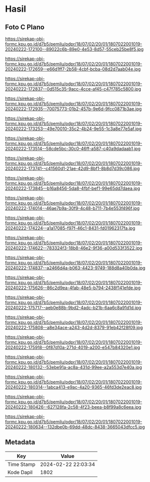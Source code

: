 # Hasil

## Foto C Plano

https://sirekap-obj-formc.kpu.go.id/d7b5/pemilu/pdpr/18/07/02/20/01/1807022001019-20240222-172100--89022c6b-89e0-4e53-8d57-55ceb25be8f5.jpg

https://sirekap-obj-formc.kpu.go.id/d7b5/pemilu/pdpr/18/07/02/20/01/1807022001019-20240222-172659--e66d1ff7-2b58-4cbf-bcba-08d2d7aab04e.jpg

https://sirekap-obj-formc.kpu.go.id/d7b5/pemilu/pdpr/18/07/02/20/01/1807022001019-20240222-172837--0d515c35-9acc-4cce-af45-c47f785c5800.jpg

https://sirekap-obj-formc.kpu.go.id/d7b5/pemilu/pdpr/18/07/02/20/01/1807022001019-20240222-172935--70075773-01b2-457b-9e6d-9fcc0871b3ae.jpg

https://sirekap-obj-formc.kpu.go.id/d7b5/pemilu/pdpr/18/07/02/20/01/1807022001019-20240222-173253--49e70010-35c2-4b24-9e55-1c3a8e77e5af.jpg

https://sirekap-obj-formc.kpu.go.id/d7b5/pemilu/pdpr/18/07/02/20/01/1807022001019-20240222-173514--58cde5bc-30c0-46ff-a587-c40a9dadaab1.jpg

https://sirekap-obj-formc.kpu.go.id/d7b5/pemilu/pdpr/18/07/02/20/01/1807022001019-20240222-173741--c41560d1-21ae-42d9-8bf1-8b8d7d39c086.jpg

https://sirekap-obj-formc.kpu.go.id/d7b5/pemilu/pdpr/18/07/02/20/01/1807022001019-20240222-173845--b16a8456-5da8-4fbf-bef1-99e65dd7daea.jpg

https://sirekap-obj-formc.kpu.go.id/d7b5/pemilu/pdpr/18/07/02/20/01/1807022001019-20240222-174014--46ae7b9a-30f9-4c48-b711-7b4e553f496f.jpg

https://sirekap-obj-formc.kpu.go.id/d7b5/pemilu/pdpr/18/07/02/20/01/1807022001019-20240222-174224--a1a17085-f97f-46c1-8431-fd01962317fa.jpg

https://sirekap-obj-formc.kpu.go.id/d7b5/pemilu/pdpr/18/07/02/20/01/1807022001019-20240222-174622--783324f3-18b8-46e2-9f36-a00d533f3522.jpg

https://sirekap-obj-formc.kpu.go.id/d7b5/pemilu/pdpr/18/07/02/20/01/1807022001019-20240222-174837--a2466d4a-b063-4423-9749-188d8a40b0da.jpg

https://sirekap-obj-formc.kpu.go.id/d7b5/pemilu/pdpr/18/07/02/20/01/1807022001019-20240222-175626--86c2d9ea-4fab-48e5-b794-2438f141efde.jpg

https://sirekap-obj-formc.kpu.go.id/d7b5/pemilu/pdpr/18/07/02/20/01/1807022001019-20240222-175717--aeb0e88b-9bd2-4adc-b21b-6aa6c8a91d1d.jpg

https://sirekap-obj-formc.kpu.go.id/d7b5/pemilu/pdpr/18/07/02/20/01/1807022001019-20240222-175808--a8e34ace-a243-4d2d-8379-91eb42f28f09.jpg

https://sirekap-obj-formc.kpu.go.id/d7b5/pemilu/pdpr/18/07/02/20/01/1807022001019-20240222-175918--0f87d10a-271d-4019-a200-e547b84320e1.jpg

https://sirekap-obj-formc.kpu.go.id/d7b5/pemilu/pdpr/18/07/02/20/01/1807022001019-20240222-180132--53ebe91a-ac8a-431d-99ee-a2a553d7e40a.jpg

https://sirekap-obj-formc.kpu.go.id/d7b5/pemilu/pdpr/18/07/02/20/01/1807022001019-20240222-180314--1abca413-e9ac-4a20-9365-46fd3de2eac8.jpg

https://sirekap-obj-formc.kpu.go.id/d7b5/pemilu/pdpr/18/07/02/20/01/1807022001019-20240222-180426--627128fa-2c58-4f23-beea-b8f99a8c6eea.jpg

https://sirekap-obj-formc.kpu.go.id/d7b5/pemilu/pdpr/18/07/02/20/01/1807022001019-20240222-180634--132dbe0b-69dd-48dc-8438-3665043dfcc5.jpg


## Metadata

| Key        | Value               |
| ---------- | ------------------- |
| Time Stamp | 2024-02-22 22:03:34 |
| Kode Dapil | 1802                |



